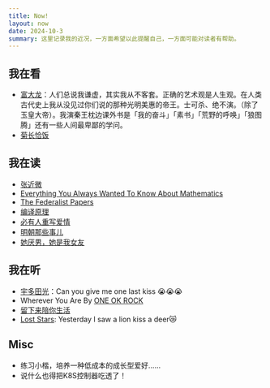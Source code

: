 ```yaml
---
title: Now!
layout: now
date: 2024-10-3
summary: 这里记录我的近况，一方面希望以此提醒自己，一方面可能对读者有帮助。
---
```


## 我在看

- [富大龙](https://weibo.com/u/2450372181?tabtype=home)：人们总说我谦虚，其实我从不客套。正确的艺术观是人生观。在人类古代史上我从没见过你们说的那种光明美惠的帝王。士可杀、绝不演。（除了玉皇大帝）。我演秦王枕边课外书是「我的奋斗」「素书」「荒野的呼唤」「狼图腾」还有一些人间最卑鄙的学问。
- [菊长恰饭](https://space.bilibili.com/8090155?spm_id_from=333.337.0.0)

## 我在读

- [张近微](https://www.zhihu.com/topic/21264978/hot)
- [Everything You Always Wanted To Know About Mathematics](https://www.math.cmu.edu/~jmackey/151_128/bws_book.pdf)
- [The Federalist Papers](https://book.douban.com/subject/1498963/)
- [编译原理](https://book.douban.com/subject/5416783/)
- [必有人重写爱情](https://book.douban.com/subject/35817787/)
- [明朝那些事儿](https://book.douban.com/subject/3674537/?_dtcc=1)
- [她厌男，她是我女友](https://book.douban.com/subject/36256156/)

## 我在听

- [宇多田光](https://www.utadahikaru.jp)：Can you give me one last kiss 😭😭😭
- Wherever You Are By [ONE OK ROCK](https://www.oneokrock.com/en/)
- [留下来陪你生活](https://music.163.com/#/song?id=26590191&market=baiduqk)
- [Lost Stars](https://www.youtube.com/watch?v=cL4uhaQ58Rk): Yesterday I saw a lion kiss a deer😿

## Misc

- 练习小楷，培养一种低成本的成长型爱好……
- 说什么也得把K8S控制器吃透了！
